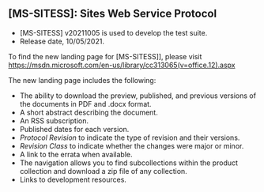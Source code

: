 ## [MS-SITESS]: Sites Web Service Protocol
- [MS-SITESS] v20211005 is used to develop the test suite.
- Release date, 10/05/2021.

To find the new landing page for [MS-SITESS]], please visit https://msdn.microsoft.com/en-us/library/cc313065(v=office.12).aspx

The new landing page includes the following:
- The ability to download the preview, published, and previous versions of the documents in PDF and .docx format.
- A short abstract describing the document.
- An RSS subscription.
- Published dates for each version.
- *Protocol Revision* to indicate the type of revision and their versions.
- *Revision Class* to indicate whether the changes were major or minor.
- A link to the errata when available.
- The navigation allows you to find subcollections within the product collection and download a zip file of any collection.
- Links to development resources.